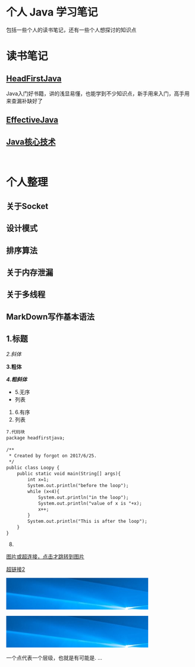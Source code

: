 # 个人 Java 学习笔记
包括一些个人的读书笔记，还有一些个人想探讨的知识点

# 读书笔记
## [HeadFirstJava](HeadFirstJava.md)
Java入门好书籍，讲的浅显易懂，也能学到不少知识点，新手用来入门，高手用来查漏补缺好了

## [EffectiveJava](EffectiveJava.md)

## [Java核心技术]()

<br>

# 个人整理
## 关于Socket
## 设计模式
## 排序算法
## 关于内存泄漏
## 关于多线程


## MarkDown写作基本语法

## 1.标题

*2.斜体*

**3.粗体**

***4.粗斜体***

- 5.无序
- 列表

1. 6.有序
2. 列表

```
7.代码块
package headfirstjava;

/**
 * Created by forgot on 2017/6/25.
 */
public class Loopy {
    public static void main(String[] args){
        int x=1;
        System.out.println("before the loop");
        while (x<4){
            System.out.println("in the loop");
            System.out.println("value of x is "+x);
            x++;
        }
        System.out.println("This is after the loop");
    }
}
```

8.
[图片或超连接，点击才跳转到图片](LICENSE)

[超链接2](http://linzongfu.com)

![内部文件夹图片](test.png)

![外部文件夹图片](./pictures/test2.png)

一个点代表一个层级，也就是有可能是. ...